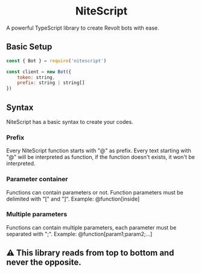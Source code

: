 <h1 align="center">NiteScript</h1>
A powerful TypeScript library to create Revolt bots with ease.

<h2>Basic Setup</h2>

```js
const { Bot } = require('nitescript')

const client = new Bot({
    token: string,
    prefix: string | string[]
})
```

<h2>Syntax</h2>
NiteScript has a basic syntax to create your codes.
<h3>Prefix</h3>
Every NiteScript function starts with "@" as prefix. Every text starting with "@"
will be interpreted as function, if the function doesn't exists, it won't be interpreted.
<h3>Parameter container</h3>
Functions can contain parameters or not. Function parameters must be delimited with "[" and "]". Example: @function[inside]
<h3>Multiple parameters</h3>
Functions can contain multiple parameters, each parameter must be separated with ";". Example: @function[param1;param2;...]

<h2>⚠️ This library reads from top to bottom and never the opposite.</h2>